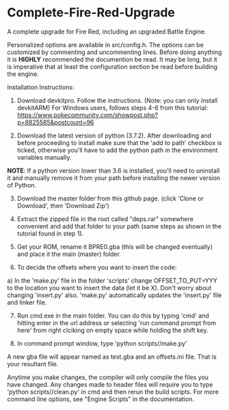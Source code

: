 # Complete-Fire-Red-Upgrade
A complete upgrade for Fire Red, including an upgraded Battle Engine.

Personalized options are available in src/config.h. The options can be customized
by commenting and uncommenting lines. Before doing anything it is **HIGHLY**
recommended the documention be read. It may be long, but it is imperative that at 
least the configuration section be read before building the engine.

Installation Instructions:

1. Download devkitpro. Follow the instructions.
(Note: you can only install devkitARM)
For Windows users, follows steps 4-6 from this tutorial:
https://www.pokecommunity.com/showpost.php?p=8825585&postcount=96

2. Download the latest version of python (3.7.2).
After downloading and before proceeding to install make sure that the 'add to path' 
checkbox is ticked, otherwise you'll have to add the python path in the environment 
variables manually.

**NOTE**: If a python version lower than 3.6 is installed, you'll need to uninstall it and manually
remove it from your path before installing the newer version of Python.

3. Download the master folder from this github page.
(click 'Clone or Download', then 'Download Zip')

4. Extract the zipped file in the root called "deps.rar" somewhere convenient and add that
folder to your path (same steps as shown in the tutorial found in step 1).

5. Get your ROM, rename it BPRE0.gba (this will be changed eventually) and 
place it the main (master) folder.

6. To decide the offsets where you want to insert the code:

a) In the 'make.py' file in the folder 'scripts' change OFFSET_TO_PUT=YYY to the location 
   you want to insert the data (let it be X). Don't worry about changing 'insert.py' also.
   'make.py' automatically updates the 'insert.py' file and linker file.
 
7. Run cmd.exe in the main folder. You can do this by typing 'cmd' and hitting enter in the 
url address or selecting 'run command prompt from here' from right clciking on empty space 
while holding the shift key.

8. In command prompt window, type 'python scripts//make.py'
  
A new gba file will appear named as test.gba and an offsets.ini file.
That is your resultant file.

Anytime you make changes, the compiler will only compile the files you have changed.
Any changes made to header files will require you to type 'python scripts//clean.py'
in cmd and then rerun the build scripts. For more command line options, see "Engine
Scripts" in the documentation.
